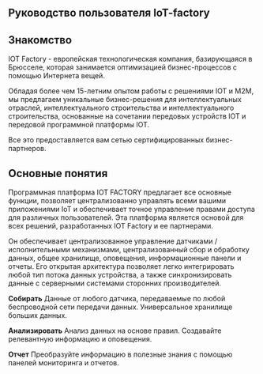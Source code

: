 ## Руководство пользователя IoT-factory

## Знакомство

IOT Factory - европейская технологическая компания, базирующаяся в Брюсселе, которая занимается оптимизацией бизнес-процессов с помощью Интернета вещей.

Обладая более чем 15-летним опытом работы с решениями IOT и M2M, мы предлагаем уникальные бизнес-решения для интеллектуальных отраслей, интеллектуального строительства и интеллектуального строительства, основанные на сочетании передовых устройств IOT и передовой программной платформы IOT.

Все это предоставляется вам сетью сертифицированных бизнес-партнеров.

## Основные понятия

Программная платформа IOT FACTORY предлагает все основные функции, позволяет централизованно управлять всеми вашими приложениями IoT и обеспечивает точное управление правами доступа для различных пользователей. Эта платформа является основой для всех решений, разработанных IOT Factory и ее партнерами.

Он обеспечивает централизованное управление датчиками / исполнительными механизмами, централизованный сбор и обработку данных, общее хранилище, оповещения, информационные панели и отчеты. Его открытая архитектура позволяет легко интегрировать любой тип потока данных устройства, а также синхронизировать данные с серверными системами сторонних производителей.

**Собирать**
Данные от любого датчика, передаваемые по любой беспроводной сети передачи данных. Универсальное хранилище больших данных.

**Анализировать**
Анализ данных на основе правил. Создавайте релевантную информацию и оповещения.

**Отчет**
Преобразуйте информацию в полезные знания с помощью панелей мониторинга и отчетов.